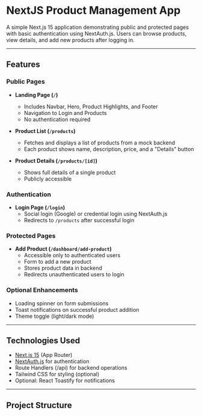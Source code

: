 # NextJS Product Management App

A simple Next.js 15 application demonstrating public and protected pages with basic authentication using NextAuth.js. Users can browse products, view details, and add new products after logging in.

---

## Features

### Public Pages
- **Landing Page (`/`)**
  - Includes Navbar, Hero, Product Highlights, and Footer
  - Navigation to Login and Products
  - No authentication required

- **Product List (`/products`)**
  - Fetches and displays a list of products from a mock backend
  - Each product shows name, description, price, and a "Details" button

- **Product Details (`/products/[id]`)**
  - Shows full details of a single product
  - Publicly accessible

### Authentication
- **Login Page (`/login`)**
  - Social login (Google) or credential login using NextAuth.js
  - Redirects to `/products` after successful login

### Protected Pages
- **Add Product (`/dashboard/add-product`)**
  - Accessible only to authenticated users
  - Form to add a new product
  - Stores product data in backend
  - Redirects unauthenticated users to login

### Optional Enhancements
- Loading spinner on form submissions
- Toast notifications on successful product addition
- Theme toggle (light/dark mode)

---

## Technologies Used
- [Next.js 15](https://nextjs.org/) (App Router)
- [NextAuth.js](https://next-auth.js.org/) for authentication
- Route Handlers (/api) for backend operations
- Tailwind CSS for styling (optional)
- Optional: React Toastify for notifications

---

## Project Structure


